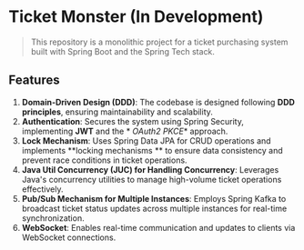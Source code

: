 # Ticket Monster (In Development)

> This repository is a monolithic project for a ticket purchasing system built with Spring Boot and
> the Spring Tech stack.

## Features

1. **Domain-Driven Design (DDD)**: The codebase is designed following **DDD principles**, ensuring
   maintainability and scalability.
2. **Authentication**: Secures the system using Spring Security, implementing **JWT** and the *
   *OAuth2 PKCE** approach.
3. **Lock Mechanism**: Uses Spring Data JPA for CRUD operations and implements **locking mechanisms
   ** to ensure data consistency and prevent race conditions in ticket operations.
4. **Java Util Concurrency (JUC) for Handling Concurrency**: Leverages Java's concurrency utilities
   to manage high-volume ticket operations effectively.
5. **Pub/Sub Mechanism for Multiple Instances**: Employs Spring Kafka to broadcast ticket status
   updates across multiple instances for real-time synchronization.
6. **WebSocket**: Enables real-time communication and updates to clients via WebSocket connections.
